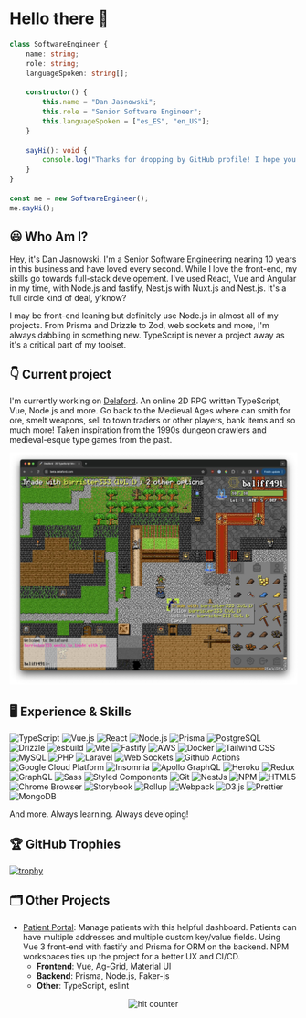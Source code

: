 # Hello there 👋

```typescript
class SoftwareEngineer {
    name: string;
    role: string;
    languageSpoken: string[];

    constructor() {
        this.name = "Dan Jasnowski";
        this.role = "Senior Software Engineer";
        this.languageSpoken = ["es_ES", "en_US"];
    }

    sayHi(): void {
        console.log("Thanks for dropping by GitHub profile! I hope you find some of my work interesting.");
    }
}

const me = new SoftwareEngineer();
me.sayHi();
```

## 😃 Who Am I?

Hey, it's Dan Jasnowski. I'm a Senior Software Engineering nearing 10 years in this business and have loved every second. While I love the front-end, my skills go towards full-stack developement. I've used React, Vue and Angular in my time, with Node.js and fastify, Nest.js with Nuxt.js and Nest.js. It's a full circle kind of deal, y'know? 

I may be front-end leaning but definitely use Node.js in almost all of my projects. From Prisma and Drizzle to Zod, web sockets and more, I'm always dabbling in something new. TypeScript is never a project away as it's a critical part of my toolset.

## 👇  Current project

I'm currently working on [Delaford](https://beta.delaford.com). An online 2D RPG written TypeScript, Vue, Node.js and more. Go back to the Medieval Ages where can smith for ore, smelt weapons, sell to town traders or other players, bank items and so much more! Taken inspiration from the 1990s dungeon crawlers and medieval-esque type games from the past.

![Delaford](https://github.com/djasnowski/djasnowski/blob/main/DELAFORD.jpg)

## 🖥️ Experience & Skills

![TypeScript](https://img.shields.io/badge/-TypeScript-007ACC?style=flat-square&logo=typescript&logoColor=white)
![Vue.js](https://img.shields.io/badge/-Vue.js-4FC08D?style=flat-square&logo=vue.js&logoColor=white)
![React](https://img.shields.io/badge/-React-45b8d8?style=flat-square&logo=react&logoColor=white)
![Node.js](https://img.shields.io/badge/-Node.js-43853d?style=flat-square&logo=Node.js&logoColor=white)
![Prisma](https://img.shields.io/badge/-Prisma-2D3748?style=flat-square&logo=prisma&logoColor=white)
![PostgreSQL](https://img.shields.io/badge/-PostgreSQL-336791?style=flat-square&logo=postgresql&logoColor=white)
![Drizzle](https://img.shields.io/badge/-Drizzle-F9A03C?style=flat-square&logo=drizzle&logoColor=white)
![esbuild](https://img.shields.io/badge/-esbuild-4A4A4A?style=flat-square&logoColor=white)
![Vite](https://img.shields.io/badge/-Vite-646CFF?style=flat-square&logoColor=white)
![Fastify](https://img.shields.io/badge/-Fastify-000000?style=flat-square&logo=fastify&logoColor=white)
![AWS](https://img.shields.io/badge/-AWS-232F3E?style=flat-square&logo=amazon-aws&logoColor=white)
![Docker](https://img.shields.io/badge/-Docker-46a2f1?style=flat-square&logo=docker&logoColor=white)
![Tailwind CSS](https://img.shields.io/badge/-Tailwind_CSS-38B2AC?style=flat-square&logo=tailwind-css&logoColor=white)
![MySQL](https://img.shields.io/badge/-MySQL-4479A1?style=flat-square&logo=mysql&logoColor=white)
![PHP](https://img.shields.io/badge/-PHP-777BB4?style=flat-square&logo=php&logoColor=white)
![Laravel](https://img.shields.io/badge/-Laravel-FF2D20?style=flat-square&logo=laravel&logoColor=white)
![Web Sockets](https://img.shields.io/badge/-Web_Sockets-4A4A4A?style=flat-square&logoColor=white)
![Github Actions](https://img.shields.io/badge/-Github_Actions-2088FF?style=flat-square&logo=github-actions&logoColor=white)
![Google Cloud Platform](https://img.shields.io/badge/-Google_Cloud_Platform-1a73e8?style=flat-square&logo=google-cloud&logoColor=white)
![Insomnia](https://img.shields.io/badge/-Insomnia-5849BE?style=flat-square&logo=insomnia&logoColor=white)
![Apollo GraphQL](https://img.shields.io/badge/-Apollo%20GraphQL-311C87?style=flat-square&logo=apollo-graphql&logoColor=white)
![Heroku](https://img.shields.io/badge/-Heroku-430098?style=flat-square&logo=heroku&logoColor=white)
![Redux](https://img.shields.io/badge/-Redux-764ABC?style=flat-square&logo=redux&logoColor=white)
![GraphQL](https://img.shields.io/badge/-GraphQL-E10098?style=flat-square&logo=graphql&logoColor=white)
![Sass](https://img.shields.io/badge/-Sass-CC6699?style=flat-square&logo=sass&logoColor=white)
![Styled Components](https://img.shields.io/badge/-Styled_Components-db7092?style=flat-square&logo=styled-components&logoColor=white)
![Git](https://img.shields.io/badge/-Git-F05032?style=flat-square&logo=git&logoColor=white)
![NestJs](https://img.shields.io/badge/-NestJs-ea2845?style=flat-square&logo=nestjs&logoColor=white)
![NPM](https://img.shields.io/badge/-NPM-CB3837?style=flat-square&logo=npm&logoColor=white)
![HTML5](https://img.shields.io/badge/-HTML5-E34F26?style=flat-square&logo=html5&logoColor=white)
![Chrome Browser](https://img.shields.io/badge/-Chrome_Browser-4285F4?style=flat-square&logo=google-chrome&logoColor=white)
![Storybook](https://img.shields.io/badge/-Storybook-FF4785?style=flat-square&logo=storybook&logoColor=white)
![Rollup](https://img.shields.io/badge/-Rollup-EC4A3F?style=flat-square&logo=rollup.js&logoColor=white)
![Webpack](https://img.shields.io/badge/-Webpack-8DD6F9?style=flat-square&logo=webpack&logoColor=white)
![D3.js](https://img.shields.io/badge/-D3.js-F9A03C?style=flat-square&logo=d3.js&logoColor=white)
![Prettier](https://img.shields.io/badge/-Prettier-F7B93E?style=flat-square&logo=prettier&logoColor=white)
![MongoDB](https://img.shields.io/badge/-MongoDB-13aa52?style=flat-square&logo=mongodb&logoColor=white)

And more. Always learning. Always developing!

## 🏆 GitHub Trophies

[![trophy](https://github-profile-trophy.vercel.app/?username=djasnowski&theme=nord&column=5)](https://github.com/ryo-ma/github-profile-trophy)

## 🗂️ Other Projects

- [Patient Portal](https://github.com/djasnowski/finni-portal): Manage patients with this helpful dashboard. Patients can have multiple addresses and multiple custom key/value fields. Using Vue 3 front-end with fastify and Prisma for ORM on the backend. NPM workspaces ties up the project for a better UX and CI/CD.
    - **Frontend**: Vue, Ag-Grid, Material UI
    - **Backend**: Prisma, Node.js, Faker-js
    - **Other**: TypeScript, eslint

<div align="center">
    <img src="https://profile-counter.glitch.me/djasnowski/count.svg" alt="hit counter" align="center">
</div>
